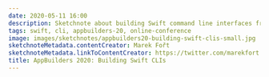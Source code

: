 ```yaml
---
date: 2020-05-11 16:00
description: Sketchnote about building Swift command line interfaces from AppBuilders 2020 (online conference)
tags: swift, cli, appbuilders-20, online-conference
image: images/sketchnotes/appbuilders20-building-swift-clis-small.jpg
sketchnoteMetadata.contentCreator: Marek Fořt
sketchnoteMetadata.linkToContentCreator: https://twitter.com/marekfort
title: AppBuilders 2020: Building Swift CLIs
---
```

